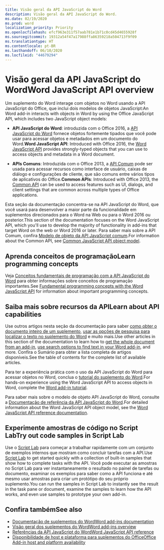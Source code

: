 ```yaml
---
title: Visão geral da API JavaScript do Word
description: Visão geral da API JavaScript do Word.
ms.date: 02/19/2020
ms.prod: word
localization_priority: Priority
ms.openlocfilehash: efcf963e311f57aab781e1b71c0cd45d4655928f
ms.sourcegitcommit: 19312a54f47a17988ffa86359218a504713f9f09
ms.translationtype: HT
ms.contentlocale: pt-BR
ms.lasthandoff: 06/10/2020
ms.locfileid: "44679294"
---
```

# <a name="word-javascript-api-overview"></a><span data-ttu-id="3255c-103">Visão geral da API JavaScript do Word</span><span class="sxs-lookup"><span data-stu-id="3255c-103">Word JavaScript API overview</span></span>

<span data-ttu-id="3255c-104">Um suplemento do Word interage com objetos no Word usando a API JavaScript do Office, que inclui dois modelos de objetos JavaScript:</span><span class="sxs-lookup"><span data-stu-id="3255c-104">An Word add-in interacts with objects in Word by using the Office JavaScript API, which includes two JavaScript object models:</span></span>

* <span data-ttu-id="3255c-105">**API JavaScript do Word**: introduzida com o Office 2016, a [API JavaScript do Word](/javascript/api/word) fornece objetos fortemente tipados que você pode usar para acessar objetos e metadados em um documento do Word.</span><span class="sxs-lookup"><span data-stu-id="3255c-105">**Word JavaScript API**: Introduced with Office 2016, the [Word JavaScript API](/javascript/api/word) provides strongly-typed objects that you can use to access objects and metadata in a Word document.</span></span> 

* <span data-ttu-id="3255c-106">**APIs Comuns**: Introduzida com o Office 2013, a [API Comum](/javascript/api/office) pode ser usada para acessar recursos como interface de usuário, caixas de diálogo e configurações de cliente, que são comuns entre vários tipos de aplicativos do Office.</span><span class="sxs-lookup"><span data-stu-id="3255c-106">**Common APIs**: Introduced with Office 2013, the [Common API](/javascript/api/office) can be used to access features such as UI, dialogs, and client settings that are common across multiple types of Office applications.</span></span>

<span data-ttu-id="3255c-107">Esta seção da documentação concentra-se na API JavaScript do Word, que você usará para desenvolver a maior parte da funcionalidade em suplementos direcionados para o Word na Web ou para o Word 2016 ou posterior.</span><span class="sxs-lookup"><span data-stu-id="3255c-107">This section of the documentation focuses on the Word JavaScript API, which you'll use to develop the majority of functionality in add-ins that target Word on the web or Word 2016 or later.</span></span> <span data-ttu-id="3255c-108">Para saber mais sobre a API Comum, confira [Modelo de objeto da API JavaScript comum](../../develop/office-javascript-api-object-model.md).</span><span class="sxs-lookup"><span data-stu-id="3255c-108">For information about the Common API, see [Common JavaScript API object model](../../develop/office-javascript-api-object-model.md).</span></span> 

## <a name="learn-programming-concepts"></a><span data-ttu-id="3255c-109">Aprenda conceitos de programação</span><span class="sxs-lookup"><span data-stu-id="3255c-109">Learn programming concepts</span></span>

<span data-ttu-id="3255c-110">Veja [Conceitos fundamentais de programação com a API JavaScript do Word](../../word/word-add-ins-core-concepts.md) para obter informações sobre conceitos de programação importantes.</span><span class="sxs-lookup"><span data-stu-id="3255c-110">See [Fundamental programming concepts with the Word JavaScript API](../../word/word-add-ins-core-concepts.md) for information about important programming concepts.</span></span>
 
## <a name="learn-about-api-capabilities"></a><span data-ttu-id="3255c-111">Saiba mais sobre recursos da API</span><span class="sxs-lookup"><span data-stu-id="3255c-111">Learn about API capabilities</span></span>

<span data-ttu-id="3255c-112">Use outros artigos nesta seção da documentação para saber [como obter o documento inteiro de um suplemento](../../word/get-the-whole-document-from-an-add-in-for-word.md), [usar as opções de pesquisa para localizar o texto no suplemento do Word](../../word/search-option-guidance.md) e muito mais.</span><span class="sxs-lookup"><span data-stu-id="3255c-112">Use other articles in this section of the documentation to learn how to [get the whole document from an add-in](../../word/get-the-whole-document-from-an-add-in-for-word.md), [use search options to find text in your Word add-in](../../word/search-option-guidance.md), and more.</span></span> <span data-ttu-id="3255c-113">Confira o Sumário para obter a lista completa de artigos disponíveis.</span><span class="sxs-lookup"><span data-stu-id="3255c-113">See the table of contents for the complete list of available articles.</span></span>

<span data-ttu-id="3255c-114">Para ter a experiência prática com o uso da API JavaScript do Word para acessar objetos no Word, conclua o [tutorial do suplemento do Word](../../tutorials/word-tutorial.md).</span><span class="sxs-lookup"><span data-stu-id="3255c-114">For hands-on experience using the Word JavaScript API to access objects in Word, complete the [Word add-in tutorial](../../tutorials/word-tutorial.md).</span></span> 

<span data-ttu-id="3255c-115">Para saber mais sobre o modelo de objeto API JavaScript do Word, consulte a [Documentação de referência da API JavaScript do Word](/javascript/api/word).</span><span class="sxs-lookup"><span data-stu-id="3255c-115">For detailed information about the Word JavaScript API object model, see the [Word JavaScript API reference documentation](/javascript/api/word).</span></span>

## <a name="try-out-code-samples-in-script-lab"></a><span data-ttu-id="3255c-116">Experimente amostras de código no Script Lab</span><span class="sxs-lookup"><span data-stu-id="3255c-116">Try out code samples in Script Lab</span></span>

<span data-ttu-id="3255c-117">Use o [Script Lab](../../overview/explore-with-script-lab.md) para começar a trabalhar rapidamente com um conjunto de exemplos internos que mostram como concluir tarefas com a API.</span><span class="sxs-lookup"><span data-stu-id="3255c-117">Use [Script Lab](../../overview/explore-with-script-lab.md) to get started quickly with a collection of built-in samples that show how to complete tasks with the API.</span></span> <span data-ttu-id="3255c-118">Você pode executar as amostras no Script Lab para ver instantaneamente o resultado no painel de tarefas ou documento, examinar os exemplos para saber como a API funciona e até mesmo usar amostras para criar um protótipo do seu próprio suplemento.</span><span class="sxs-lookup"><span data-stu-id="3255c-118">You can run the samples in Script Lab to instantly see the result in the task pane or document, examine the samples to learn how the API works, and even use samples to prototype your own add-in.</span></span>

## <a name="see-also"></a><span data-ttu-id="3255c-119">Confira também</span><span class="sxs-lookup"><span data-stu-id="3255c-119">See also</span></span>

- [<span data-ttu-id="3255c-120">Documentação de suplementos do Word</span><span class="sxs-lookup"><span data-stu-id="3255c-120">Word add-ins documentation</span></span>](../../word/index.yml)
- [<span data-ttu-id="3255c-121">Visão geral dos suplementos do Word</span><span class="sxs-lookup"><span data-stu-id="3255c-121">Word add-ins overview</span></span>](../../word/word-add-ins-programming-overview.md)
- [<span data-ttu-id="3255c-122">Referências da API JavaScript do Word</span><span class="sxs-lookup"><span data-stu-id="3255c-122">Word JavaScript API reference</span></span>](/javascript/api/word)
- [<span data-ttu-id="3255c-123">Disponibilidade de host e plataforma para suplementos do Office</span><span class="sxs-lookup"><span data-stu-id="3255c-123">Office Add-in host and platform availability</span></span>](../../overview/office-add-in-availability.md)
